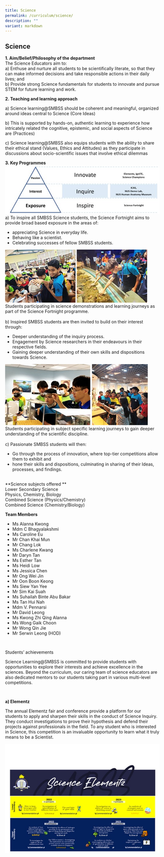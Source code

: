 ```yaml
---
title: Science
permalink: /curriculum/science/
description: ""
variant: markdown
---
```

## Science


**1. Aim/Belief/Philosophy of the department**
<br>The Science Educators aim to:<br>
a) Enthuse and nurture all students to be scientifically literate, so that they can make informed decisions and take responsible actions in their daily lives; and<br>
b) Provide strong Science fundamentals for students to innovate and pursue STEM for future learning and work.


**2. Teaching and learning approach**  

a) Science learning@SMBSS should be coherent and meaningful, organized around ideas central to Science (Core Ideas)
    
b)  This is supported by hands-on, authentic learning to experience how intricately related the cognitive, epistemic, and social aspects of Science are (Practices)
    
c)  Science learning@SMBSS also equips students with the ability to share their ethical stand (Values, Ethics and Attitudes) as they participate in discussions about socio-scientific issues that involve ethical dilemmas
  

**3. Key Programmes**  
![](/images/KeyProg.jpg)
a) To inspire all SMBSS Science students, the Science Fortnight aims to provide broad based exposure in the areas of:<br>
* appreciating Science in everyday life.<br>
* Behaving like a scientist.<br>
* Celebrating successes of fellow SMBSS students.

![](/images/Keyprog2.jpg)
Students participating in science demonstrations and learning journeys as part of the Science Fortnight programme. <br><br>
b) Inspired SMBSS students are then invited to build on their interest through:<br>
* Deeper understanding of the inquiry process. <br>
* Engagement by Science researchers in their endeavours in their respective fields. <br> 
* Gaining deeper understanding of their own skills and dispositions towards Science.  

![](/images/KeyProg3.jpg)
Students participating in subject specific learning journeys to gain deeper understanding of the scientific discipline. <br><br>
c) Passionate SMBSS students will then:<br>
* Go through the process of innovation, where top-tier competitions allow them to exhibit and
* hone their skills and dispositions, culminating in sharing of their Ideas, processes, and findings. 
<br><br>

**Science subjects offered **<br>
Lower Secondary Science<br>
Physics, Chemistry, Biology<br>
Combined Science (Physics/Chemistry)<br>
Combined Science (Chemistry/Biology)<br>


**Team Members**

* Ms Alanna Kwong
* Mdm C Bhagyalakshmi
* Ms Caroline Eu
* Mr Chan Khai Mun
* Mr Chang Lok
* Ms Charlene Kwang
* Mr Daryn Tan
* Ms Esther Tan
* Ms Heidi Low
* Ms Jessica Chen
* Mr Ong Wei Jin
* Mr Oon Boon Keong
* Ms Siew Yan Yee
* Mr Sim Kai Suah
* Ms Suhailah Binte Abu Bakar
* Ms Tan Hui Nah
* Mdm V. Pennarsi
* Mr David Leong
* Ms Kwong Zhi Qing Alanna
* Ms Wong Gaik Choon
* Mr Wong Qin Jie
* Mr Serwin Leong (HOD)

<br>

Students’ achievements
    

Science Learning@SMBSS is committed to provide students with opportunities to explore their interests and achieve excellence in the sciences. Beyond the curriculum, our caring team of science educators are also dedicated mentors to our students taking part in various multi-level competitions.

<br>

**a) Elementz**
    

The annual Elementz fair and conference provide a platform for our students to apply and sharpen their skills in the conduct of Science Inquiry. They conduct investigations to prove their hypothesis and defend their projects against professionals in the field. To any student who is interested in Science, this competition is an invaluable opportunity to learn what it truly means to be a Scientist.

![](/images/Elementz.jpg)